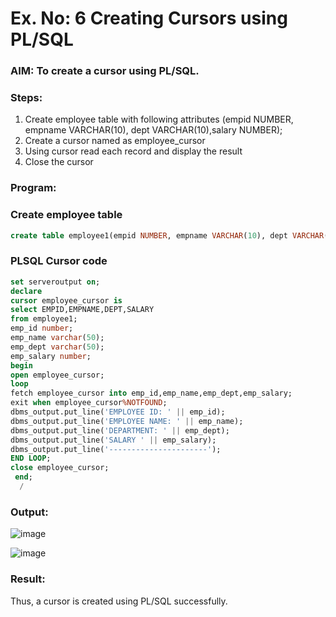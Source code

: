 # Ex. No: 6 Creating Cursors using PL/SQL

### AIM: To create a cursor using PL/SQL.

### Steps:
1. Create employee table with following attributes (empid NUMBER, empname VARCHAR(10), dept VARCHAR(10),salary NUMBER);
2. Create a cursor named as employee_cursor
3. Using cursor read each record and display the result
4. Close the cursor

### Program:
### Create employee table
```sql
create table employee1(empid NUMBER, empname VARCHAR(10), dept VARCHAR(10),salary NUMBER);
```
### PLSQL Cursor code
```sql
set serveroutput on;
declare
cursor employee_cursor is
select EMPID,EMPNAME,DEPT,SALARY
from employee1;
emp_id number;
emp_name varchar(50);
emp_dept varchar(50);
emp_salary number;
begin
open employee_cursor;
loop
fetch employee_cursor into emp_id,emp_name,emp_dept,emp_salary;
exit when employee_cursor%NOTFOUND;
dbms_output.put_line('EMPLOYEE ID: ' || emp_id);
dbms_output.put_line('EMPLOYEE NAME: ' || emp_name);
dbms_output.put_line('DEPARTMENT: ' || emp_dept);
dbms_output.put_line('SALARY ' || emp_salary);
dbms_output.put_line('----------------------');
END LOOP;
close employee_cursor;
 end;
  /
```
### Output:
![image](https://github.com/KothaiKumar/Ex-no-6-Creating-Cursors-using-PL-SQL/assets/121215739/ff2f7199-4128-45aa-a83e-cabeddd888b8)

![image](https://github.com/KothaiKumar/Ex-no-6-Creating-Cursors-using-PL-SQL/assets/121215739/6ff17570-0030-471b-b91d-dd4299362fec)

### Result:
Thus,  a cursor is created using PL/SQL successfully.
